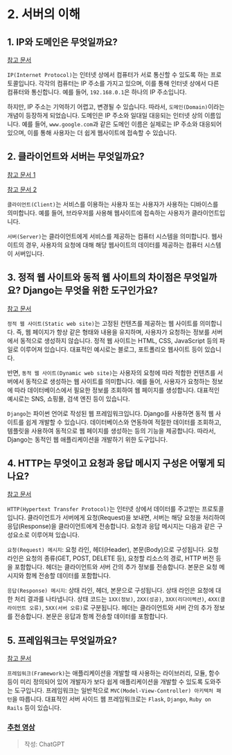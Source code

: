 # 2. 서버의 이해

## 1. IP와 도메인은 무엇일까요?

[참고 문서](https://developer.mozilla.org/ko/docs/Learn/Common_questions/Web_mechanics/How_does_the_Internet_work)

`IP(Internet Protocol)`는 인터넷 상에서 컴퓨터가 서로 통신할 수 있도록 하는 프로토콜입니다. 각각의 컴퓨터는 IP 주소를 가지고 있으며, 이를 통해 인터넷 상에서 다른 컴퓨터와 통신합니다. 예를 들어, `192.168.0.1`은 하나의 IP 주소입니다.

하지만, IP 주소는 기억하기 어렵고, 변경될 수 있습니다. 따라서, `도메인(Domain)`이라는 개념이 등장하게 되었습니다. 도메인은 IP 주소와 일대일 대응되는 인터넷 상의 이름입니다. 예를 들어, `www.google.com`과 같은 도메인 이름은 실제로는 IP 주소와 대응되어 있으며, 이를 통해 사용자는 더 쉽게 웹사이트에 접속할 수 있습니다.

## 2. 클라이언트와 서버는 무엇일까요?

[참고 문서 1](https://developer.mozilla.org/ko/docs/Learn/Getting_started_with_the_web/How_the_Web_works)

[참고 문서 2](https://developer.mozilla.org/ko/docs/Learn/Common_questions/Web_mechanics/What_is_a_web_server)

`클라이언트(Client)`는 서비스를 이용하는 사용자 또는 사용자가 사용하는 디바이스를 의미합니다. 예를 들어, 브라우저를 사용해 웹사이트에 접속하는 사용자가 클라이언트입니다.

`서버(Server)`는 클라이언트에게 서비스를 제공하는 컴퓨터 시스템을 의미합니다. 웹사이트의 경우, 사용자의 요청에 대해 해당 웹사이트의 데이터를 제공하는 컴퓨터 시스템이 서버입니다.

## 3. 정적 웹 사이트와 동적 웹 사이트의 차이점은 무엇일까요? Django는 무엇을 위한 도구인가요?

[참고 문서](https://developer.mozilla.org/ko/docs/Learn/Server-side/First_steps/Introduction)

`정적 웹 사이트(Static web site)`는 고정된 컨텐츠를 제공하는 웹 사이트를 의미합니다. 즉, 웹 페이지가 항상 같은 형태와 내용을 유지하며, 사용자가 요청하는 정보를 서버에서 동적으로 생성하지 않습니다. 정적 웹 사이트는 HTML, CSS, JavaScript 등의 파일로 이루어져 있습니다. 대표적인 예시로는 블로그, 포트폴리오 웹사이트 등이 있습니다.

반면, `동적 웹 사이트(Dynamic web site)`는 사용자의 요청에 따라 적합한 컨텐츠를 서버에서 동적으로 생성하는 웹 사이트를 의미합니다. 예를 들어, 사용자가 요청하는 정보에 따라 데이터베이스에서 필요한 정보를 조회하여 웹 페이지를 생성합니다. 대표적인 예시로는 SNS, 쇼핑몰, 검색 엔진 등이 있습니다.

`Django`는 파이썬 언어로 작성된 웹 프레임워크입니다. Django를 사용하면 동적 웹 사이트를 쉽게 개발할 수 있습니다. 데이터베이스와 연동하여 적절한 데이터를 조회하고, 템플릿을 사용하여 동적으로 웹 페이지를 생성하는 등의 기능을 제공합니다. 따라서, Django는 동적인 웹 애플리케이션을 개발하기 위한 도구입니다.

## 4. HTTP는 무엇이고 요청과 응답 메시지 구성은 어떻게 되나요?

[참고 문서](https://developer.mozilla.org/ko/docs/Web/HTTP/Overview)

`HTTP(Hypertext Transfer Protocol)`는 인터넷 상에서 데이터를 주고받는 프로토콜입니다. 클라이언트가 서버에게 요청(Request)을 보내면, 서버는 해당 요청을 처리하여 응답(Response)을 클라이언트에게 전송합니다. 요청과 응답 메시지는 다음과 같은 구성요소로 이루어져 있습니다.

`요청(Request) 메시지`: 요청 라인, 헤더(Header), 본문(Body)으로 구성됩니다. 요청 라인은 요청의 종류(GET, POST, DELETE 등), 요청할 리소스의 경로, HTTP 버전 등을 포함합니다. 헤더는 클라이언트와 서버 간의 추가 정보를 전송합니다. 본문은 요청 메시지와 함께 전송할 데이터를 포함합니다.

`응답(Response) 메시지`: 상태 라인, 헤더, 본문으로 구성됩니다. 상태 라인은 요청에 대한 처리 결과를 나타냅니다. 상태 코드는 `1XX(정보)`, `2XX(성공)`, `3XX(리다이렉션)`, `4XX(클라이언트 오류)`, `5XX(서버 오류)`로 구분됩니다. 헤더는 클라이언트와 서버 간의 추가 정보를 전송합니다. 본문은 응답과 함께 전송할 데이터를 포함합니다.

## 5. 프레임워크는 무엇일까요?

[참고 문서](https://developer.mozilla.org/ko/docs/Learn/Server-side/First_steps/Web_frameworks)

`프레임워크(Framework)`는 애플리케이션을 개발할 때 사용하는 라이브러리, 모듈, 함수 등이 미리 정의되어 있어 개발자가 보다 쉽게 애플리케이션을 개발할 수 있도록 도와주는 도구입니다. 프레임워크는 일반적으로 `MVC(Model-View-Controller) 아키텍처 패턴`을 따릅니다. 대표적인 서버 사이드 웹 프레임워크로는 `Flask`, `Django`, `Ruby on Rails` 등이 있습니다.

### [추천 영상](https://www.youtube.com/watch?v=PUPDGbnpSjw)<br>

> 작성: ChatGPT
